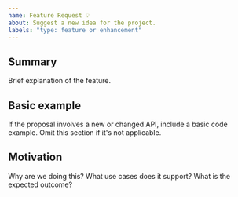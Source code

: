 ```yaml
---
name: Feature Request 💡
about: Suggest a new idea for the project.
labels: "type: feature or enhancement"
---
```


## Summary
Brief explanation of the feature.

## Basic example
If the proposal involves a new or changed API, include a basic code example. Omit this section if it's not applicable.

## Motivation
Why are we doing this? What use cases does it support? What is the expected outcome?
